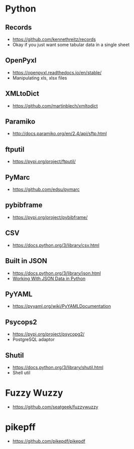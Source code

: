 
Python
======

## Records
- https://github.com/kennethreitz/records
- Okay if you just want some tabular data in a single sheet

## OpenPyxl
- https://openpyxl.readthedocs.io/en/stable/
- Manipulating xls, xlsx files

## XMLtoDict
- https://github.com/martinblech/xmltodict

## Paramiko
- http://docs.paramiko.org/en/2.4/api/sftp.html

## ftputil
- https://pypi.org/project/ftputil/

## PyMarc
- https://github.com/edsu/pymarc

## pybibframe
- https://pypi.org/project/pybibframe/

## CSV
- https://docs.python.org/3/library/csv.html

## Built in JSON
- https://docs.python.org/3/library/json.html
- [Working With JSON Data in Python](https://realpython.com/python-json/)

## PyYAML
- https://pyyaml.org/wiki/PyYAMLDocumentation

## Psycops2
- https://pypi.org/project/psycopg2/
- PostgreSQL adaptor

## Shutil
- https://docs.python.org/3/library/shutil.html
- Shell util

# Fuzzy Wuzzy
- https://github.com/seatgeek/fuzzywuzzy

# pikepff
- https://github.com/pikepdf/pikepdf
